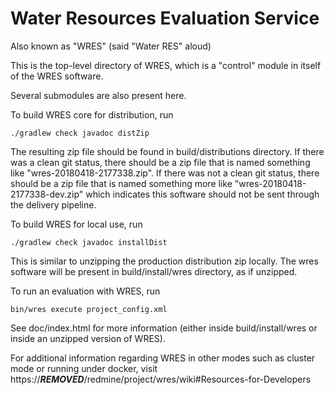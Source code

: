 # Water Resources Evaluation Service

Also known as "WRES" (said "Water RES" aloud)

This is the top-level directory of WRES, which is a "control" module in itself
of the WRES software.

Several submodules are also present here.

To build WRES core for distribution, run

    ./gradlew check javadoc distZip

The resulting zip file should be found in build/distributions directory. If
there was a clean git status, there should be a zip file that is named something
like "wres-20180418-2177338.zip". If there was not a clean git status, there
should be a zip file that is named something more like
"wres-20180418-2177338-dev.zip" which indicates this software should not be
sent through the delivery pipeline.

To build WRES for local use, run

    ./gradlew check javadoc installDist

This is similar to unzipping the production distribution zip locally. The wres
software will be present in build/install/wres directory, as if unzipped.

To run an evaluation with WRES, run

    bin/wres execute project_config.xml

See doc/index.html for more information (either inside build/install/wres or
inside an unzipped version of WRES).

For additional information regarding WRES in other modes such as cluster mode or running under
docker, visit https://***REMOVED***/redmine/project/wres/wiki#Resources-for-Developers
